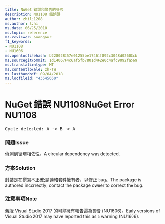 ```yaml
---
title: NuGet 錯誤和警告的參考
description: NU1108 錯誤碼
author: zhili1208
ms.author: lzhi
ms.date: 06/25/2018
ms.topic: reference
ms.reviewer: anangaur
f1_keywords:
- NU1108
- NU1606
ms.openlocfilehash: b228028357e01255be17461f892c3048d02608cb
ms.sourcegitcommit: 1d1406764c6af5fb7801d462e0c4afc9092fa569
ms.translationtype: MT
ms.contentlocale: zh-TW
ms.lasthandoff: 09/04/2018
ms.locfileid: "43545650"
---
```

# <a name="nuget-error-nu1108"></a><span data-ttu-id="306c8-103">NuGet 錯誤 NU1108</span><span class="sxs-lookup"><span data-stu-id="306c8-103">NuGet Error NU1108</span></span>

<pre>Cycle detected: A -> B -> A</pre>

### <a name="issue"></a><span data-ttu-id="306c8-104">問題</span><span class="sxs-lookup"><span data-stu-id="306c8-104">Issue</span></span>
<span data-ttu-id="306c8-105">偵測到循環相依性。</span><span class="sxs-lookup"><span data-stu-id="306c8-105">A circular dependency was detected.</span></span>

### <a name="solution"></a><span data-ttu-id="306c8-106">方案</span><span class="sxs-lookup"><span data-stu-id="306c8-106">Solution</span></span>
<span data-ttu-id="306c8-107">封裝是在撰寫不正確;請連絡套件擁有者，以修正 bug。</span><span class="sxs-lookup"><span data-stu-id="306c8-107">The package is authored incorrectly; contact the package owner to correct the bug.</span></span>

### <a name="note"></a><span data-ttu-id="306c8-108">注意事項</span><span class="sxs-lookup"><span data-stu-id="306c8-108">Note</span></span>
<span data-ttu-id="306c8-109">舊版 Visual Studio 2017 的可能擁有報告這為警告 (NU1606)。</span><span class="sxs-lookup"><span data-stu-id="306c8-109">Early versions of Visual Studio 2017 may have reported this as a warning (NU1606).</span></span>
